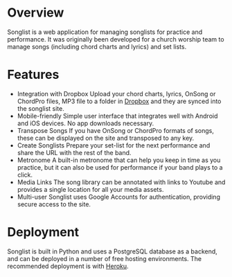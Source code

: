 # Overview

Songlist is a web application for managing songlists for practice and
performance. It was originally been developed for a church worship team to 
manage songs (including chord charts and lyrics) and set lists.

# Features

* Integration with Dropbox
  Upload your chord charts, lyrics, OnSong or ChordPro files, MP3 file to a 
  folder in [Dropbox](http://dropbox.com) and they are synced into the songlist 
  site.
* Mobile-friendly
  Simple user interface that integrates well with Android and iOS devices. No
  app downloads necessary.
* Transpose Songs
  If you have OnSong or ChordPro formats of songs, these can be displayed on
  the site and transposed to any key.
* Create Songlists
  Prepare your set-list for the next performance and share the URL with the
  rest of the band.
* Metronome
  A built-in metronome that can help you keep in time as you practice, but it 
  can also be used for performance if your band plays to a click.
* Media Links
  The song library can be annotated with links to Youtube and provides a single
  location for all your media assets.
* Multi-user
  Songlist uses Google Accounts for authentication, providing secure access to
  the site.

# Deployment

Songlist is built in Python and uses a PostgreSQL database as a backend, and can
be deployed in a number of free hosting environments. The recommended 
deployment is with [Heroku](http://heroku.com).
